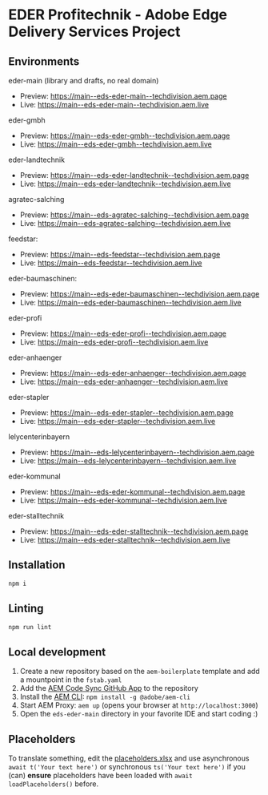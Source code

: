 # EDER Profitechnik - Adobe Edge Delivery Services Project

## Environments

eder-main (library and drafts, no real domain)
- Preview: https://main--eds-eder-main--techdivision.aem.page
- Live: https://main--eds-eder-main--techdivision.aem.live

eder-gmbh
- Preview: https://main--eds-eder-gmbh--techdivision.aem.page
- Live: https://main--eds-eder-gmbh--techdivision.aem.live

eder-landtechnik
- Preview: https://main--eds-eder-landtechnik--techdivision.aem.page
- Live: https://main--eds-eder-landtechnik--techdivision.aem.live

agratec-salching
- Preview: https://main--eds-agratec-salching--techdivision.aem.page
- Live: https://main--eds-agratec-salching--techdivision.aem.live

feedstar:
- Preview: https://main--eds-feedstar--techdivision.aem.page
- Live: https://main--eds-feedstar--techdivision.aem.live

eder-baumaschinen:
- Preview: https://main--eds-eder-baumaschinen--techdivision.aem.page
- Live: https://main--eds-eder-baumaschinen--techdivision.aem.live

eder-profi
- Preview: https://main--eds-eder-profi--techdivision.aem.page
- Live: https://main--eds-eder-profi--techdivision.aem.live

eder-anhaenger
- Preview: https://main--eds-eder-anhaenger--techdivision.aem.page
- Live: https://main--eds-eder-anhaenger--techdivision.aem.live

eder-stapler
- Preview: https://main--eds-eder-stapler--techdivision.aem.page
- Live: https://main--eds-eder-stapler--techdivision.aem.live

lelycenterinbayern
- Preview: https://main--eds-lelycenterinbayern--techdivision.aem.page
- Live: https://main--eds-lelycenterinbayern--techdivision.aem.live

eder-kommunal
- Preview: https://main--eds-eder-kommunal--techdivision.aem.page
- Live: https://main--eds-eder-kommunal--techdivision.aem.live

eder-stalltechnik
- Preview: https://main--eds-eder-stalltechnik--techdivision.aem.page
- Live: https://main--eds-eder-stalltechnik--techdivision.aem.live


## Installation

```sh
npm i
```

## Linting

```sh
npm run lint
```

## Local development

1. Create a new repository based on the `aem-boilerplate` template and add a mountpoint in the `fstab.yaml`
1. Add the [AEM Code Sync GitHub App](https://github.com/apps/aem-code-sync) to the repository
1. Install the [AEM CLI](https://github.com/adobe/helix-cli): `npm install -g @adobe/aem-cli`
1. Start AEM Proxy: `aem up` (opens your browser at `http://localhost:3000`)
1. Open the `eds-eder-main` directory in your favorite IDE and start coding :)

## Placeholders

To translate something, edit
the [placeholders.xlsx](https://edergmbh3.sharepoint.com/:x:/r/sites/MarketingEDSWebseiten/_layouts/15/Doc.aspx?sourcedoc=%7B63AB8C96-A1E2-42FE-95DC-35D9B607D61D%7D&file=placeholders.xlsx&action=default&mobileredirect=true)
and use asynchronous `await t('Your text here')` or synchronous `ts('Your text here')` if you (can) **ensure**
placeholders have
been loaded with `await loadPlaceholders()` before.
